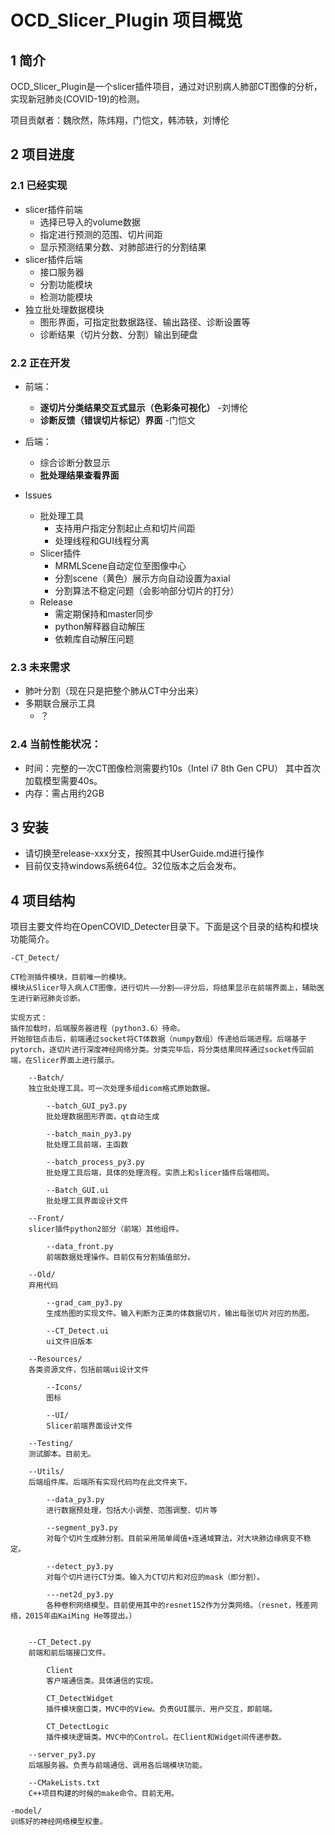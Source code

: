 # OCD_Slicer_Plugin 项目概览

## 1 简介

OCD_Slicer_Plugin是一个slicer插件项目，通过对识别病人肺部CT图像的分析，实现新冠肺炎(COVID-19)的检测。

项目贡献者：魏欣然，陈炜翔，门恺文，韩沛轶，刘博伦

## 2 项目进度

### 2.1 已经实现

+ slicer插件前端
    + 选择已导入的volume数据
    + 指定进行预测的范围、切片间距
    + 显示预测结果分数、对肺部进行的分割结果
+ slicer插件后端
    + 接口服务器
    + 分割功能模块
    + 检测功能模块
+ 独立批处理数据模块
    + 图形界面，可指定批数据路径、输出路径、诊断设置等
    + 诊断结果（切片分数、分割）输出到硬盘

### 2.2 正在开发

+ 前端：
    + **逐切片分类结果交互式显示（色彩条可视化）** -刘博伦
    + **诊断反馈（错误切片标记）界面** -门恺文
    
+ 后端：
    + 综合诊断分数显示
    + **批处理结果查看界面**

+ Issues
    + 批处理工具
        + 支持用户指定分割起止点和切片间距
        + 处理线程和GUI线程分离
    + Slicer插件
        + MRMLScene自动定位至图像中心
        + 分割scene（黄色）展示方向自动设置为axial
        + 分割算法不稳定问题（会影响部分切片的打分）
    + Release
        + 需定期保持和master同步
        + python解释器自动解压
        + 依赖库自动解压问题

### 2.3 未来需求

+ 肺叶分割（现在只是把整个肺从CT中分出来）
+ 多期联合展示工具
    + ？

### 2.4 当前性能状况：

+ 时间：完整的一次CT图像检测需要约10s（Intel i7 8th Gen CPU）
  其中首次加载模型需要40s。
+ 内存：需占用约2GB

## 3 安装

+ 请切换至release-xxx分支，按照其中UserGuide.md进行操作
+ 目前仅支持windows系统64位。32位版本之后会发布。

## 4 项目结构

项目主要文件均在OpenCOVID_Detecter目录下。下面是这个目录的结构和模块功能简介。

    -CT_Detect/

    CT检测插件模块，目前唯一的模块。
    模块从Slicer导入病人CT图像，进行切片——分割——评分后，将结果显示在前端界面上，辅助医生进行新冠肺炎诊断。

    实现方式：
    插件加载时，后端服务器进程（python3.6）待命。
    开始按钮点击后，前端通过socket将CT体数据（numpy数组）传递给后端进程。后端基于pytorch，逐切片进行深度神经网络分类。分类完毕后，将分类结果同样通过socket传回前端，在Slicer界面上进行展示。

        --Batch/
        独立批处理工具。可一次处理多组dicom格式原始数据。

            --batch_GUI_py3.py
            批处理数据图形界面，qt自动生成

            --batch_main_py3.py
            批处理工具前端，主函数

            --batch_process_py3.py
            批处理工具后端，具体的处理流程。实质上和slicer插件后端相同。

            --Batch_GUI.ui
            批处理工具界面设计文件

        --Front/
        slicer插件python2部分（前端）其他组件。

            --data_front.py
            前端数据处理操作。目前仅有分割插值部分。

        --Old/
        弃用代码

            --grad_cam_py3.py
            生成热图的实现文件。输入判断为正类的体数据切片，输出每张切片对应的热图。

            --CT_Detect.ui
            ui文件旧版本

        --Resources/
        各类资源文件，包括前端ui设计文件

            --Icons/
            图标

            --UI/
            Slicer前端界面设计文件

        --Testing/
        测试脚本。目前无。
        
        --Utils/
        后端组件库。后端所有实现代码均在此文件夹下。

            --data_py3.py
            进行数据预处理，包括大小调整、范围调整、切片等

            --segment_py3.py
            对每个切片生成肺分割。目前采用简单阈值+连通域算法，对大块肺边缘病变不稳定。

            --detect_py3.py
            对每个切片进行CT分类。输入为CT切片和对应的mask（即分割）。

            ---net2d_py3.py
            各种卷积网络模型。目前使用其中的resnet152作为分类网络。（resnet，残差网络，2015年由KaiMing He等提出。）

        
        --CT_Detect.py
        前端和前后端接口文件。

            Client
            客户端通信类。具体通信的实现。

            CT_DetectWidget
            插件模块窗口类，MVC中的View。负责GUI展示、用户交互，即前端。

            CT_DetectLogic
            插件模块逻辑类。MVC中的Control。在Client和Widget间传递参数。

        --server_py3.py
        后端服务器。负责与前端通信、调用各后端模块功能。       

        --CMakeLists.txt
        C++项目构建的时候的make命令。目前无用。

    -model/
    训练好的神经网络模型权重。

